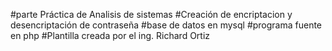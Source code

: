 #parte Práctica de Analisis de sistemas
#Creación de encriptacion y desencriptación de contraseña
#base de datos en mysql
#programa fuente en php
#Plantilla creada por el ing. Richard Ortiz